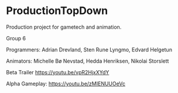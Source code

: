 # ProductionTopDown
Production project for gametech and animation.

Group 6

Programmers:
Adrian Drevland,
Sten Rune Lyngmo,
Edvard Helgetun

Animators:
Michelle Bø Nevstad,
Hedda Henriksen,
Nikolai Storslett

Beta Trailer
https://youtu.be/vpR2HjxXYdY


Alpha Gameplay:
https://youtu.be/zMIENUUOeVc

